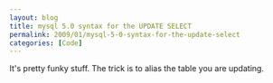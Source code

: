 ```yaml
---
layout: blog
title: mysql 5.0 syntax for the UPDATE SELECT
permalink: 2009/01/mysql-5-0-syntax-for-the-update-select
categories: [Code]
---
```


<p>It&#039;s pretty funky stuff. The trick is to alias the table you are updating.</p>
<script src="https://gist.github.com/860852.js?file=update_select_sample.sql"></script>
